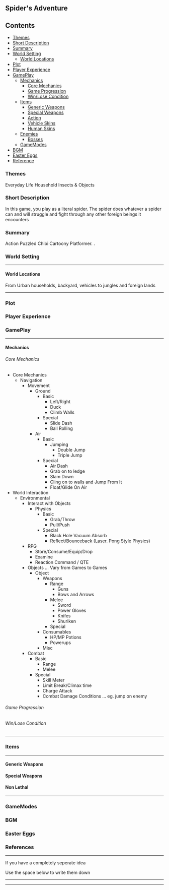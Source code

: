 Spider's Adventure
-----
## Contents

- [Themes](#themes)
- [Short Description](#short-description)
- [Summary](#summary)
- [World Setting](#world-setting)
    - [World Locations](world-locations)
- [Plot](#plot)
- [Player Experience](player-experience)
- [GamePlay](#gameplay)
    - [Mechanics](Mechanics)
	    - [Core Mechanics](core-mechanics)
        - [Game Progression](#game-progression)
        - [Win/Lose Condition](#win/lose-condition)
    - [Items](#items)
        - [Generic Weapons](#generic-weapons)
        - [Special Weapons](#special-weapons)
        - [Action](#action)
        - [Vehicle Skins](#vehicle-skins)
        - [Human Skins](#human-skins)
    - [Enemies](#enemies)
        - [Bosses](#bosses)
    - [GameModes](#gamemodes)
- [BGM](#bgm)
- [Easter Eggs](#easter-eggs)
- [Reference](#reference)

### Themes
Everyday Life Household Insects & Objects


### Short Description
 In this game, you play as a literal spider. The spider does whatever a spider can and will struggle and fight through any other foreign beings it encounters
 
### Summary 
Action Puzzled Chibi Cartoony Platformer.
. 


### World Setting

___________________________________

#### World Locations
From Urban households, backyard, vehicles to jungles and foreign lands


___________________________________

### Plot

### Player Experience

### GamePlay
_____________________________________

#### Mechanics
###### Core Mechanics
- Core Mechanics
    - Navigation
        - Movement
            - Ground
                - Basic
                    - Left/Right
                    - Duck
                    - Climb Walls
                - Special
                    - Slide Dash
                    - Ball Rolling
            - Air
                - Basic
                    - Jumping
                        - Double Jump
                        - Triple Jump
                - Special
                    - Air Dash
                    - Grab on to ledge
                    - Slam Down
                    - Cling on to walls and Jump From It
                    - Float/Glide On Air
- World Interaction
    - Environmental
        - Interact with Objects
            - Physics
                - Basic
                    - Grab/Throw
                    - Pull/Push
                - Special
                    - Black Hole Vacuum Absorb
                    - Reflect/Bounceback (Laser. Pong Style Physics)
        - RPG
            - Store/Consume/Equip/Drop
            - Examine
            - Reaction Command / QTE
        - Objects ... Vary from Games to Games
            - Object
                - Weapons
                    - Range
                        - Guns
                        - Bows and Arrows
                    - Melee
                        - Sword
                        - Power Gloves
                        - Knifes
                        - Shuriken
                    - Special
                - Consumables
                    - HP/MP Potions
                    - Powerups
                - Misc
        - Combat
            - Basic
                - Range
                - Melee
            - Special
                - Skill Meter
                - Limit Break/Climax time
                - Charge Attack
                - Combat Damage Conditions ... eg. jump on enemy

###### Game Progression

###### Win/Lose Condition

______________________________________
### Items
_____________________________________________________

#### Generic Weapons

#### Special Weapons

#### Non Lethal

____________________________________________________

### GameModes

### BGM

### Easter Eggs

### References

* * * * *

If you have a completely seperate idea

Use the space below to write them down

* * * * *
_________________

<!--stackedit_data:
eyJoaXN0b3J5IjpbMTY3MDA2NjQ5OSwtMTMxOTQ2MTI2OSwxND
Q5NjkwMDM1XX0=
-->